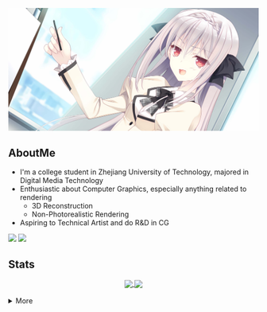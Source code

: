 ![luna](image/lun04c_waifu.jpg)

## AboutMe

- I'm a college student in Zhejiang University of Technology, majored in Digital Media Technology
- Enthusiastic about Computer Graphics, especially anything related to rendering
	- 3D Reconstruction
	- Non-Photorealistic Rendering
- Aspiring to Technical Artist and do R&D in CG

[![](https://img.shields.io/badge/Theonlyproblem-%230084FF?style=flat-square&logo=zhihu&logoColor=white)](https://www.zhihu.com/people/the-only-problem)
[![](https://img.shields.io/badge/Blog-%23FF4088?style=flat-square&logo=hugo&logoColor=white)](https://theonlyproblem.top)

## Stats

<div align="center">
<a href="https://github.com/congyuxiaoyoudao/convoychat">
  <img height=180 align="center" src="https://github-readme-stats.vercel.app/api/top-langs/?username=congyuxiaoyoudao&show_icons=true&theme=tokyonight&layout=compact&langs_count=8&card_width=320" />
</a>
<a href="https://github.com/congyuxiaoyoudao/github-readme-stats">
  <img height=180 align="center" src="https://github-readme-stats.vercel.app/api?username=congyuxiaoyoudao&show_icons=true&theme=tokyonight" />
</a>
</br></br>
</div>

<details>
<summary>More</summary>
</br>
<table align="center">
<tr>
<td><img align="" width="" alt="" src="/github-metrics.svg"></td>
<td><img align="" width="" height="" alt="" src="mashkyrielight.gif"></td>
</tr>
</table>
</br>

<img align="center" src="https://github-profile-trophy.vercel.app/?username=congyuxiaoyoudao&theme=dracula&rank=-C,-B,-?&column=-1" />
</details>
